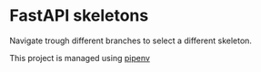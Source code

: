 # FastAPI skeletons

Navigate trough different branches to select a different skeleton.

This project is managed using [pipenv](https://github.com/pypa/pipenv)

